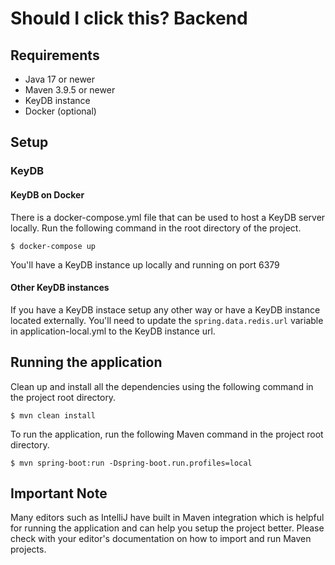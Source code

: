 # Should I click this? Backend

## Requirements

* Java 17 or newer
* Maven 3.9.5 or newer
* KeyDB instance
* Docker (optional)

## Setup

### KeyDB

#### KeyDB on Docker

There is a docker-compose.yml file that can be used to host a KeyDB server locally. Run the following command in the root directory of the project.

```
$ docker-compose up
```

You'll have a KeyDB instance up locally and running on port 6379

#### Other KeyDB instances

If you have a KeyDB instace setup any other way or have a KeyDB instance located externally. You'll need to update the `spring.data.redis.url` variable in application-local.yml to the KeyDB instance url.

## Running the application

Clean up and install all the dependencies using the following command in the project root directory.

```
$ mvn clean install
```

To run the application, run the following Maven command in the project root directory.

```
$ mvn spring-boot:run -Dspring-boot.run.profiles=local
```


## Important Note

Many editors such as IntelliJ have built in Maven integration which is helpful for running the application and can help you setup the project better. Please check with your editor's documentation on how to import and run Maven projects.

